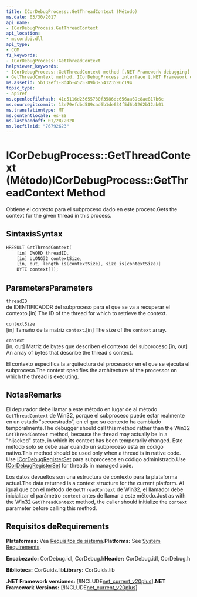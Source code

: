 ```yaml
---
title: ICorDebugProcess::GetThreadContext (Método)
ms.date: 03/30/2017
api_name:
- ICorDebugProcess.GetThreadContext
api_location:
- mscordbi.dll
api_type:
- COM
f1_keywords:
- ICorDebugProcess::GetThreadContext
helpviewer_keywords:
- ICorDebugProcess::GetThreadContext method [.NET Framework debugging]
- GetThreadContext method, ICorDebugProcess interface [.NET Framework debugging]
ms.assetid: 5b132ef1-8d4b-4525-89b3-54123596c194
topic_type:
- apiref
ms.openlocfilehash: 41c5116d23655730f3586dc656aa69c8ae817b6c
ms.sourcegitcommit: 13e79efdbd589cad6b1de634f5d6b1262b12ab01
ms.translationtype: MT
ms.contentlocale: es-ES
ms.lasthandoff: 01/28/2020
ms.locfileid: "76792623"
---
```

# <a name="icordebugprocessgetthreadcontext-method"></a><span data-ttu-id="7500d-102">ICorDebugProcess::GetThreadContext (Método)</span><span class="sxs-lookup"><span data-stu-id="7500d-102">ICorDebugProcess::GetThreadContext Method</span></span>
<span data-ttu-id="7500d-103">Obtiene el contexto para el subproceso dado en este proceso.</span><span class="sxs-lookup"><span data-stu-id="7500d-103">Gets the context for the given thread in this process.</span></span>  
  
## <a name="syntax"></a><span data-ttu-id="7500d-104">Sintaxis</span><span class="sxs-lookup"><span data-stu-id="7500d-104">Syntax</span></span>  
  
```cpp  
HRESULT GetThreadContext(  
    [in] DWORD threadID,  
    [in] ULONG32 contextSize,  
    [in, out, length_is(contextSize), size_is(contextSize)]  
    BYTE context[]);  
```  
  
## <a name="parameters"></a><span data-ttu-id="7500d-105">Parameters</span><span class="sxs-lookup"><span data-stu-id="7500d-105">Parameters</span></span>  
 `threadID`  
 <span data-ttu-id="7500d-106">de IDENTIFICADOR del subproceso para el que se va a recuperar el contexto.</span><span class="sxs-lookup"><span data-stu-id="7500d-106">[in] The ID of the thread for which to retrieve the context.</span></span>  
  
 `contextSize`  
 <span data-ttu-id="7500d-107">[in] Tamaño de la matriz `context`.</span><span class="sxs-lookup"><span data-stu-id="7500d-107">[in] The size of the `context` array.</span></span>  
  
 `context`  
 <span data-ttu-id="7500d-108">[in, out] Matriz de bytes que describen el contexto del subproceso.</span><span class="sxs-lookup"><span data-stu-id="7500d-108">[in, out] An array of bytes that describe the thread's context.</span></span>  
  
 <span data-ttu-id="7500d-109">El contexto especifica la arquitectura del procesador en el que se ejecuta el subproceso.</span><span class="sxs-lookup"><span data-stu-id="7500d-109">The context specifies the architecture of the processor on which the thread is executing.</span></span>  
  
## <a name="remarks"></a><span data-ttu-id="7500d-110">Notas</span><span class="sxs-lookup"><span data-stu-id="7500d-110">Remarks</span></span>  
 <span data-ttu-id="7500d-111">El depurador debe llamar a este método en lugar de al método `GetThreadContext` de Win32, porque el subproceso puede estar realmente en un estado "secuestrado", en el que su contexto ha cambiado temporalmente.</span><span class="sxs-lookup"><span data-stu-id="7500d-111">The debugger should call this method rather than the Win32 `GetThreadContext` method, because the thread may actually be in a "hijacked" state, in which its context has been temporarily changed.</span></span> <span data-ttu-id="7500d-112">Este método solo se debe usar cuando un subproceso está en código nativo.</span><span class="sxs-lookup"><span data-stu-id="7500d-112">This method should be used only when a thread is in native code.</span></span> <span data-ttu-id="7500d-113">Use [ICorDebugRegisterSet](icordebugregisterset-interface.md) para subprocesos en código administrado.</span><span class="sxs-lookup"><span data-stu-id="7500d-113">Use [ICorDebugRegisterSet](icordebugregisterset-interface.md) for threads in managed code.</span></span>  
  
 <span data-ttu-id="7500d-114">Los datos devueltos son una estructura de contexto para la plataforma actual.</span><span class="sxs-lookup"><span data-stu-id="7500d-114">The data returned is a context structure for the current platform.</span></span> <span data-ttu-id="7500d-115">Al igual que con el método de `GetThreadContext` de Win32, el llamador debe inicializar el parámetro `context` antes de llamar a este método.</span><span class="sxs-lookup"><span data-stu-id="7500d-115">Just as with the Win32 `GetThreadContext` method, the caller should initialize the `context` parameter before calling this method.</span></span>  
  
## <a name="requirements"></a><span data-ttu-id="7500d-116">Requisitos de</span><span class="sxs-lookup"><span data-stu-id="7500d-116">Requirements</span></span>  
 <span data-ttu-id="7500d-117">**Plataformas:** Vea [Requisitos de sistema](../../../../docs/framework/get-started/system-requirements.md).</span><span class="sxs-lookup"><span data-stu-id="7500d-117">**Platforms:** See [System Requirements](../../../../docs/framework/get-started/system-requirements.md).</span></span>  
  
 <span data-ttu-id="7500d-118">**Encabezado:** CorDebug.idl, CorDebug.h</span><span class="sxs-lookup"><span data-stu-id="7500d-118">**Header:** CorDebug.idl, CorDebug.h</span></span>  
  
 <span data-ttu-id="7500d-119">**Biblioteca:** CorGuids.lib</span><span class="sxs-lookup"><span data-stu-id="7500d-119">**Library:** CorGuids.lib</span></span>  
  
 <span data-ttu-id="7500d-120">**.NET Framework versiones:** [!INCLUDE[net_current_v20plus](../../../../includes/net-current-v20plus-md.md)]</span><span class="sxs-lookup"><span data-stu-id="7500d-120">**.NET Framework Versions:** [!INCLUDE[net_current_v20plus](../../../../includes/net-current-v20plus-md.md)]</span></span>
